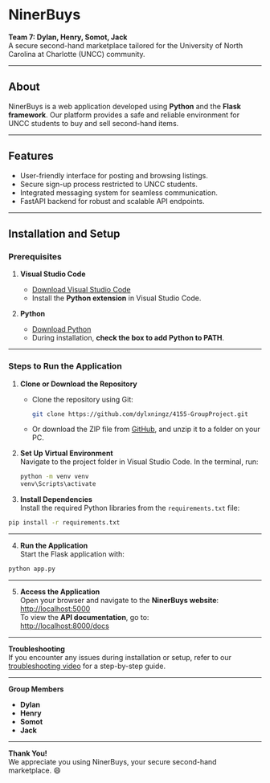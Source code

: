 # **NinerBuys**  
**Team 7: Dylan, Henry, Somot, Jack**  
A secure second-hand marketplace tailored for the University of North Carolina at Charlotte (UNCC) community.

---

## **About**  
NinerBuys is a web application developed using **Python** and the **Flask framework**. Our platform provides a safe and reliable environment for UNCC students to buy and sell second-hand items.

---

## **Features**  
- User-friendly interface for posting and browsing listings.  
- Secure sign-up process restricted to UNCC students.  
- Integrated messaging system for seamless communication.  
- FastAPI backend for robust and scalable API endpoints.

---

## **Installation and Setup**

### **Prerequisites**
1. **Visual Studio Code**  
   - [Download Visual Studio Code](https://code.visualstudio.com/download)  
   - Install the **Python extension** in Visual Studio Code.

2. **Python**  
   - [Download Python](https://www.python.org/downloads/)  
   - During installation, **check the box to add Python to PATH**.

---

### **Steps to Run the Application**
1. **Clone or Download the Repository**
   - Clone the repository using Git:  
     ```bash
     git clone https://github.com/dylxningz/4155-GroupProject.git
     ```  
   - Or download the ZIP file from [GitHub](https://github.com/dylxningz/4155-GroupProject), and unzip it to a folder on your PC.

2. **Set Up Virtual Environment**  
   Navigate to the project folder in Visual Studio Code. In the terminal, run:  
   ```bash
   python -m venv venv
   venv\Scripts\activate
   
3. **Install Dependencies**  
Install the required Python libraries from the `requirements.txt` file:  

```bash
pip install -r requirements.txt
```

---

4. **Run the Application**  
Start the Flask application with:  

```bash
python app.py
```

---

5. **Access the Application**  
Open your browser and navigate to the **NinerBuys website**:  
[http://localhost:5000](http://localhost:5000)  
To view the **API documentation**, go to:  
[http://localhost:8000/docs](http://localhost:8000/docs)

---

**Troubleshooting**  
If you encounter any issues during installation or setup, refer to our [troubleshooting video](https://youtu.be/_2148i91dNo) for a step-by-step guide.

---

**Group Members**  
- **Dylan**  
- **Henry**  
- **Somot**  
- **Jack**

---

**Thank You!**  
We appreciate you using NinerBuys, your secure second-hand marketplace. 😄
